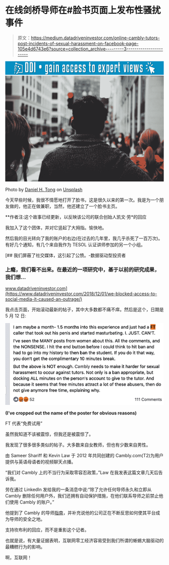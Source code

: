 # 在线剑桥导师在#脸书页面上发布性骚扰事件

> 原文：<https://medium.datadriveninvestor.com/online-cambly-tutors-post-incidents-of-sexual-harassment-on-facebook-page-105e4d6743e6?source=collection_archive---------3----------------------->

[![](img/2a65ffb311e213ef116b665e557202b3.png)](http://www.track.datadriveninvestor.com/1B9E)![](img/733ed6a61ce8f3cf5a0ada665d811717.png)

Photo by [Daniel H. Tong](https://unsplash.com/@danieltong?utm_source=medium&utm_medium=referral) on [Unsplash](https://unsplash.com?utm_source=medium&utm_medium=referral)

今天早些时候，我很不情愿地打开了脸书，这是很久以来的第一次。我是为一个朋友做的，他正在做兼职，当然，他还建立了一个脸书主页。

**作者注:这个故事已经更新，以反映该公司的联合创始人凯文·劳*的回应

我加入了这个团体，并对它竖起了大拇指。愉快地。

然后我的目光转向了我的账户的右边(在过去的几年里，我几乎杀死了一百万次)。有好几个通知，有几个来自我作为 TESOL 认证讲师参加的另一个小组。

[](https://www.datadriveninvestor.com/2018/12/01/we-blocked-access-to-social-media-it-caused-an-outrage/) [## 我们屏蔽了社交媒体，这引起了公愤。-数据驱动型投资者

### 上瘾，我们看不出来。在最近的一项研究中，基于以前的研究成果，我们想…

www.datadriveninvestor.com](https://www.datadriveninvestor.com/2018/12/01/we-blocked-access-to-social-media-it-caused-an-outrage/) 

我点击页面，开始滚动最新的帖子，其中大多数都不痛不痒。然后是这个，日期是 5 月 12 日:

![](img/0414717f7df6633c8873b7271bcb20e0.png)

**(I’ve cropped out the name of the poster for obvious reasons)**

FT 代表“免费试用”

虽然我知道不该被震惊，但我还是被震惊了。

我发现了很多很多类似的帖子。大多数来自女教师，但也有少数来自男性。

由 Sameer Shariff 和 Kevin Law 于 2012 年共同创建的 Cambly.com(T2)为用户提供与英语母语者的视频聊天点播。

“我们对 Cambly 上的不当行为采取零容忍政策，”Law 在我发表这篇文章几天后告诉我。

劳在通过 LinkedIn 发给我的一条消息中说:“除了允许任何导师永久和立即从 Cambly 删除任何用户外，我们还拥有自动保护措施，在他们联系导师之前禁止他们使用 Cambly 的账户。”

他提到了 Cambly 的导师[指南](https://cambly.zendesk.com/hc/en-us/articles/360022601731-Part-7-Important-Policies)，并补充说他的公司正在不断反思如何使其平台成为导师的安全之地。

支持坎布利的回应，而不是重影这个记者。

也就是说，有大量证据表明，互联网零工经济容易受到我们所谓的蜥蜴大脑驱动的最糟糕行为的影响。

啊，互联网！